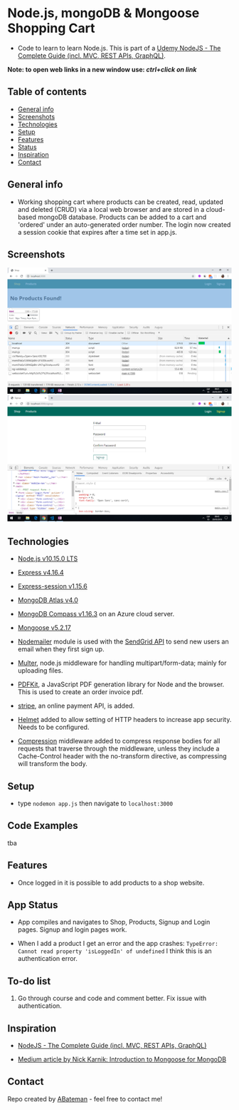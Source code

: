 # Node.js, mongoDB & Mongoose Shopping Cart

* Code to learn to learn Node.js. This is part of a [Udemy NodeJS - The Complete Guide (incl. MVC, REST APIs, GraphQL)](https://www.udemy.com/nodejs-the-complete-guide/).

**Note: to open web links in a new window use: _ctrl+click on link_**

## Table of contents

* [General info](#general-info)
* [Screenshots](#screenshots)
* [Technologies](#technologies)
* [Setup](#setup)
* [Features](#features)
* [Status](#status)
* [Inspiration](#inspiration)
* [Contact](#contact)

## General info

* Working shopping cart where products can be created, read, updated and deleted (CRUD) via a local web browser and are stored in a cloud-based mongoDB database. Products can be added to a cart and 'ordered' under an auto-generated order number. The login now created a session cookie that expires after a time set in app.js.

## Screenshots

![screenprint](./images/home.png)
![screenprint](./images/signup.png)

## Technologies

* [Node.js v10.15.0 LTS](https://nodejs.org)

* [Express v4.16.4](https://www.npmjs.com/package/express)

* [Express-session v1.15.6](https://www.npmjs.com/package/express-session)

* [MongoDB Atlas v4.0](https://www.mongodb.com/cloud/atlas)

* [MongoDB Compass v1.16.3](https://www.mongodb.com/download-center/compass) on an Azure cloud server.

* [Mongoose v5.2.17](https://mongoosejs.com)

* [Nodemailer](https://nodemailer.com/about/) module is used with the [SendGrid API](https://sendgrid.com/docs/) to send new users an email when they first sign up.

* [Multer](https://github.com/expressjs/multer), node.js middleware for handling multipart/form-data; mainly for uploading files.

* [PDFKit](https://pdfkit.org/), a JavaScript PDF generation library for Node and the browser. This is used to create an order invoice pdf.

* [stripe](https://stripe.com), an online payment API, is added.

* [Helmet](https://helmetjs.github.io/) added to allow setting of HTTP headers to increase app security. Needs to be configured.

* [Compression](https://www.npmjs.com/package/compression) middleware added to compress response bodies for all requests that traverse through the middleware, unless they include a Cache-Control header with the no-transform directive, as compressing will transform the body.

## Setup

* type `nodemon app.js` then navigate to `localhost:3000`

## Code Examples

tba

## Features

* Once logged in it is possible to add products to a shop website.

## App Status

* App compiles and navigates to Shop, Products, Signup and Login pages. Signup and login pages work.

* When I add a product I get an error and the app crashes: `TypeError: Cannot read property 'isLoggedIn' of undefined` I think this is an authentication error.

## To-do list

1. Go through course and code and comment better. Fix issue with authentication.

## Inspiration

* [NodeJS - The Complete Guide (incl. MVC, REST APIs, GraphQL)](https://www.udemy.com/nodejs-the-complete-guide/)

* [Medium article by Nick Karnik: Introduction to Mongoose for MongoDB](https://medium.freecodecamp.org/introduction-to-mongoose-for-mongodb-d2a7aa593c57)

## Contact

Repo created by [ABateman](https://www.andrewbateman.org) - feel free to contact me!